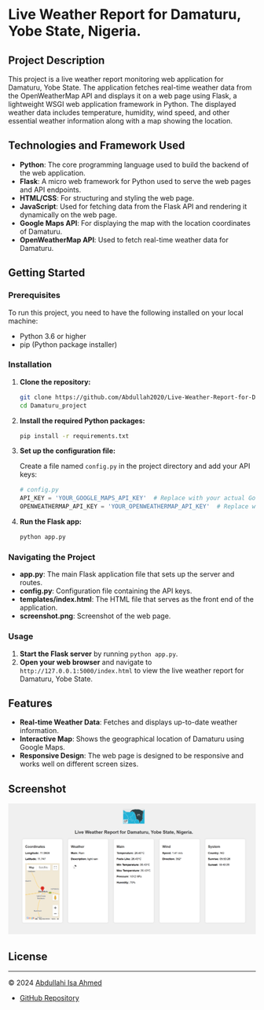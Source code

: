 # Live Weather Report for Damaturu, Yobe State, Nigeria.

## Project Description

This project is a live weather report monitoring web application for Damaturu, Yobe State. The application fetches real-time weather data from the OpenWeatherMap API and displays it on a web page using Flask, a lightweight WSGI web application framework in Python. The displayed weather data includes temperature, humidity, wind speed, and other essential weather information along with a map showing the location.

## Technologies and Framework Used

- **Python**: The core programming language used to build the backend of the web application.
- **Flask**: A micro web framework for Python used to serve the web pages and API endpoints.
- **HTML/CSS**: For structuring and styling the web page.
- **JavaScript**: Used for fetching data from the Flask API and rendering it dynamically on the web page.
- **Google Maps API**: For displaying the map with the location coordinates of Damaturu.
- **OpenWeatherMap API**: Used to fetch real-time weather data for Damaturu.

## Getting Started

### Prerequisites

To run this project, you need to have the following installed on your local machine:

- Python 3.6 or higher
- pip (Python package installer)

### Installation

1. **Clone the repository:**

    ```sh
    git clone https://github.com/Abdullah2020/Live-Weather-Report-for-Damaturu-Yobe-State.git
    cd Damaturu_project
    ```

2. **Install the required Python packages:**

    ```sh
    pip install -r requirements.txt
    ```

3. **Set up the configuration file:**

    Create a file named `config.py` in the project directory and add your API keys:

    ```python
    # config.py
    API_KEY = 'YOUR_GOOGLE_MAPS_API_KEY'  # Replace with your actual Google Maps API key
    OPENWEATHERMAP_API_KEY = 'YOUR_OPENWEATHERMAP_API_KEY'  # Replace with your OpenWeatherMap API key
    ```

4. **Run the Flask app:**

    ```sh
    python app.py
    ```

### Navigating the Project

- **app.py**: The main Flask application file that sets up the server and routes.
- **config.py**: Configuration file containing the API keys.
- **templates/index.html**: The HTML file that serves as the front end of the application.
- **screenshot.png**: Screenshot of the web page.

### Usage

1. **Start the Flask server** by running `python app.py`.
2. **Open your web browser** and navigate to `http://127.0.0.1:5000/index.html` to view the live weather report for Damaturu, Yobe State.

## Features

- **Real-time Weather Data**: Fetches and displays up-to-date weather information.
- **Interactive Map**: Shows the geographical location of Damaturu using Google Maps.
- **Responsive Design**: The web page is designed to be responsive and works well on different screen sizes.

## Screenshot

![Weather Report Screenshot](Screenshot_webpage.png)

## License


---

© 2024 [Abdullahi Isa Ahmed](https://abdullahiisaahmed.com/)

- [GitHub Repository](https://github.com/Abdullah2020)
